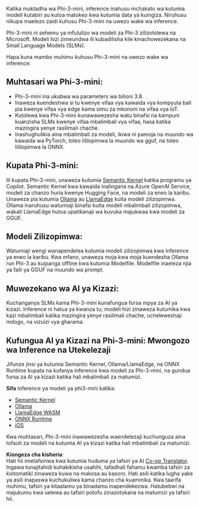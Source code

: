 <!--
CO_OP_TRANSLATOR_METADATA:
{
  "original_hash": "f1ff728038c4f554b660a36b76cbdd6e",
  "translation_date": "2025-05-09T12:30:32+00:00",
  "source_file": "md/01.Introduction/03/overview.md",
  "language_code": "sw"
}
-->
Katika muktadha wa Phi-3-mini, inference inahusu mchakato wa kutumia modeli kutabiri au kutoa matokeo kwa kutumia data ya kuingiza. Niruhusu nikupa maelezo zaidi kuhusu Phi-3-mini na uwezo wake wa inference.

Phi-3-mini ni sehemu ya mfululizo wa modeli za Phi-3 zilizotolewa na Microsoft. Modeli hizi zimeundwa ili kubadilisha kile kinachowezekana na Small Language Models (SLMs).

Hapa kuna mambo muhimu kuhusu Phi-3-mini na uwezo wake wa inference:

## **Muhtasari wa Phi-3-mini:**
- Phi-3-mini ina ukubwa wa parameters wa bilioni 3.8.
- Inaweza kuendeshwa si tu kwenye vifaa vya kawaida vya kompyuta bali pia kwenye vifaa vya edge kama simu za mkononi na vifaa vya IoT.
- Kutolewa kwa Phi-3-mini kunawawezesha watu binafsi na kampuni kuanzisha SLMs kwenye vifaa mbalimbali vya vifaa, hasa katika mazingira yenye rasilimali chache.
- Inashughulikia aina mbalimbali za modeli, ikiwa ni pamoja na muundo wa kawaida wa PyTorch, toleo lililopimwa la muundo wa gguf, na toleo lililopimwa la ONNX.

## **Kupata Phi-3-mini:**
Ili kupata Phi-3-mini, unaweza kutumia [Semantic Kernel](https://github.com/microsoft/SemanticKernelCookBook?WT.mc_id=aiml-138114-kinfeylo) katika programu ya Copilot. Semantic Kernel kwa kawaida inalingana na Azure OpenAI Service, modeli za chanzo huria kwenye Hugging Face, na modeli za eneo la karibu.
Unaweza pia kutumia [Ollama](https://ollama.com) au [LlamaEdge](https://llamaedge.com) kuita modeli zilizopimwa. Ollama inaruhusu watumiaji binafsi kuita modeli mbalimbali zilizopimwa, wakati LlamaEdge hutoa upatikanaji wa kuvuka majukwaa kwa modeli za GGUF.

## **Modeli Zilizopimwa:**
Watumiaji wengi wanapendelea kutumia modeli zilizopimwa kwa inference ya eneo la karibu. Kwa mfano, unaweza moja kwa moja kuendesha Ollama run Phi-3 au kuipanga offline kwa kutumia Modelfile. Modelfile inaeleza njia ya faili ya GGUF na muundo wa prompt.

## **Muwezekano wa AI ya Kizazi:**
Kuchanganya SLMs kama Phi-3-mini kunafungua fursa mpya za AI ya kizazi. Inference ni hatua ya kwanza tu; modeli hizi zinaweza kutumika kwa kazi mbalimbali katika mazingira yenye rasilimali chache, ucheleweshaji mdogo, na vizuizi vya gharama.

## **Kufungua AI ya Kizazi na Phi-3-mini: Mwongozo wa Inference na Utekelezaji**  
Jifunze jinsi ya kutumia Semantic Kernel, Ollama/LlamaEdge, na ONNX Runtime kupata na kufanya inference kwa modeli za Phi-3-mini, na gundua fursa za AI ya kizazi katika hali mbalimbali za matumizi.

**Sifa**
Inference ya modeli ya phi3-mini katika:

- [Semantic Kernel](https://github.com/Azure-Samples/Phi-3MiniSamples/tree/main/semantickernel?WT.mc_id=aiml-138114-kinfeylo)
- [Ollama](https://github.com/Azure-Samples/Phi-3MiniSamples/tree/main/ollama?WT.mc_id=aiml-138114-kinfeylo)
- [LlamaEdge WASM](https://github.com/Azure-Samples/Phi-3MiniSamples/tree/main/wasm?WT.mc_id=aiml-138114-kinfeylo)
- [ONNX Runtime](https://github.com/Azure-Samples/Phi-3MiniSamples/tree/main/onnx?WT.mc_id=aiml-138114-kinfeylo)
- [iOS](https://github.com/Azure-Samples/Phi-3MiniSamples/tree/main/ios?WT.mc_id=aiml-138114-kinfeylo)

Kwa muhtasari, Phi-3-mini inawawezesha waendelezaji kuchunguza aina tofauti za modeli na kutumia AI ya kizazi katika hali mbalimbali za matumizi.

**Kiongeza cha kisheria**:  
Hati hii imetafsiriwa kwa kutumia huduma ya tafsiri ya AI [Co-op Translator](https://github.com/Azure/co-op-translator). Ingawa tunajitahidi kuhakikisha usahihi, tafadhali fahamu kwamba tafsiri za kiotomatiki zinaweza kuwa na makosa au kasoro. Hati asili katika lugha yake ya asili inapaswa kuchukuliwa kama chanzo cha kuaminika. Kwa taarifa muhimu, tafsiri ya kitaalamu ya binadamu inapendekezwa. Hatubebwi na majukumu kwa uelewa au tafsiri potofu zinazotokana na matumizi ya tafsiri hii.